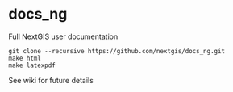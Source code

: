 # docs_ng
Full NextGIS user documentation

```
git clone --recursive https://github.com/nextgis/docs_ng.git
make html
make latexpdf
```

See wiki for future details
